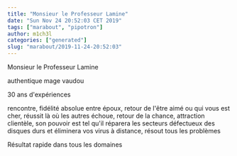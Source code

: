 ```yaml
---
title: "Monsieur le Professeur Lamine"
date: "Sun Nov 24 20:52:03 CET 2019"
tags: ["marabout", "pipotron"]
author: m1ch3l
categories: ["generated"]
slug: "marabout/2019-11-24-20:52:03"
---
```


Monsieur le Professeur Lamine

authentique mage vaudou

30 ans d'expériences

rencontre, fidélité absolue entre époux, retour de l'être aimé ou qui vous est cher, réussit là où les autres échoue, retour de la chance, attraction clientèle, son pouvoir est tel qu'il réparera les secteurs défectueux des disques durs et éliminera vos virus à distance, résout tous les problèmes

Résultat rapide dans tous les domaines
